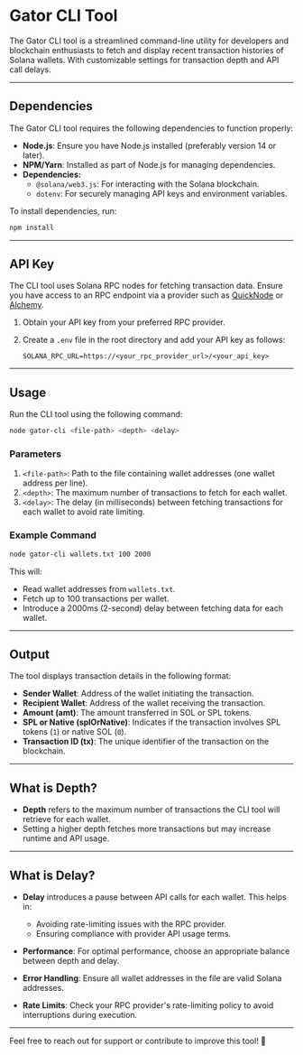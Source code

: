# Gator CLI Tool

The Gator CLI tool is a streamlined command-line utility for developers and blockchain enthusiasts to fetch and display recent transaction histories of Solana wallets. With customizable settings for transaction depth and API call delays.

---

## Dependencies

The Gator CLI tool requires the following dependencies to function properly:

- **Node.js**: Ensure you have Node.js installed (preferably version 14 or later).
- **NPM/Yarn**: Installed as part of Node.js for managing dependencies.
- **Dependencies:**
  - `@solana/web3.js`: For interacting with the Solana blockchain.
  - `dotenv`: For securely managing API keys and environment variables.

To install dependencies, run:

```bash
npm install
```

---

## API Key

The CLI tool uses Solana RPC nodes for fetching transaction data. Ensure you have access to an RPC endpoint via a provider such as [QuickNode](https://www.quicknode.com/) or [Alchemy](https://www.alchemy.com/).

1. Obtain your API key from your preferred RPC provider.
2. Create a `.env` file in the root directory and add your API key as follows:

   ```env
   SOLANA_RPC_URL=https://<your_rpc_provider_url>/<your_api_key>
   ```

---

## Usage

Run the CLI tool using the following command:

```bash
node gator-cli <file-path> <depth> <delay>
```

### Parameters

1. `<file-path>`: Path to the file containing wallet addresses (one wallet address per line).  
2. `<depth>`: The maximum number of transactions to fetch for each wallet.  
3. `<delay>`: The delay (in milliseconds) between fetching transactions for each wallet to avoid rate limiting.

### Example Command

```bash
node gator-cli wallets.txt 100 2000
```

This will:
- Read wallet addresses from `wallets.txt`.
- Fetch up to 100 transactions per wallet.
- Introduce a 2000ms (2-second) delay between fetching data for each wallet.

---

## Output

The tool displays transaction details in the following format:

- **Sender Wallet**: Address of the wallet initiating the transaction.
- **Recipient Wallet**: Address of the wallet receiving the transaction.
- **Amount (amt)**: The amount transferred in SOL or SPL tokens.
- **SPL or Native (splOrNative)**: Indicates if the transaction involves SPL tokens (`1`) or native SOL (`0`).
- **Transaction ID (tx)**: The unique identifier of the transaction on the blockchain.

---

## What is Depth?

- **Depth** refers to the maximum number of transactions the CLI tool will retrieve for each wallet.
- Setting a higher depth fetches more transactions but may increase runtime and API usage.

---

## What is Delay?

- **Delay** introduces a pause between API calls for each wallet. This helps in:
  - Avoiding rate-limiting issues with the RPC provider.
  - Ensuring compliance with provider API usage terms.

- **Performance**: For optimal performance, choose an appropriate balance between depth and delay.
- **Error Handling**: Ensure all wallet addresses in the file are valid Solana addresses.
- **Rate Limits**: Check your RPC provider's rate-limiting policy to avoid interruptions during execution.

---

Feel free to reach out for support or contribute to improve this tool! 🚀
